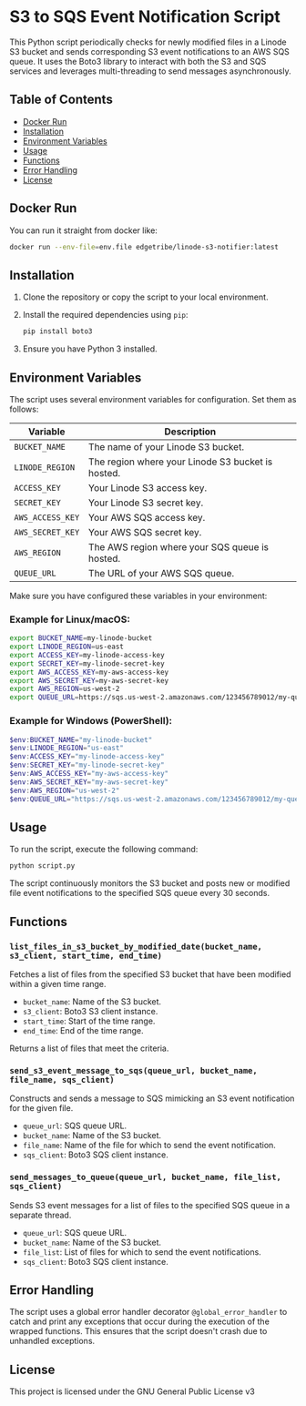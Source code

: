 # S3 to SQS Event Notification Script

This Python script periodically checks for newly modified files in a Linode S3 bucket and sends corresponding S3 event notifications to an AWS SQS queue. It uses the Boto3 library to interact with both the S3 and SQS services and leverages multi-threading to send messages asynchronously.

## Table of Contents
- [Docker Run](#docker-run)
- [Installation](#installation)
- [Environment Variables](#environment-variables)
- [Usage](#usage)
- [Functions](#functions)
- [Error Handling](#error-handling)
- [License](#license)

## Docker Run

You can run it straight from docker like:

   ```bash
   docker run --env-file=env.file edgetribe/linode-s3-notifier:latest
   ```

## Installation

1. Clone the repository or copy the script to your local environment.

2. Install the required dependencies using `pip`:

   ```bash
   pip install boto3
   ```

3. Ensure you have Python 3 installed.

## Environment Variables

The script uses several environment variables for configuration. Set them as follows:

| Variable           | Description                                            |
|--------------------|--------------------------------------------------------|
| `BUCKET_NAME`      | The name of your Linode S3 bucket.                     |
| `LINODE_REGION`    | The region where your Linode S3 bucket is hosted.      |
| `ACCESS_KEY`       | Your Linode S3 access key.                             |
| `SECRET_KEY`       | Your Linode S3 secret key.                             |
| `AWS_ACCESS_KEY`   | Your AWS SQS access key.                               |
| `AWS_SECRET_KEY`   | Your AWS SQS secret key.                               |
| `AWS_REGION`       | The AWS region where your SQS queue is hosted.         |
| `QUEUE_URL`        | The URL of your AWS SQS queue.                         |

Make sure you have configured these variables in your environment:

### Example for Linux/macOS:

```bash
export BUCKET_NAME=my-linode-bucket
export LINODE_REGION=us-east
export ACCESS_KEY=my-linode-access-key
export SECRET_KEY=my-linode-secret-key
export AWS_ACCESS_KEY=my-aws-access-key
export AWS_SECRET_KEY=my-aws-secret-key
export AWS_REGION=us-west-2
export QUEUE_URL=https://sqs.us-west-2.amazonaws.com/123456789012/my-queue
```

### Example for Windows (PowerShell):

```powershell
$env:BUCKET_NAME="my-linode-bucket"
$env:LINODE_REGION="us-east"
$env:ACCESS_KEY="my-linode-access-key"
$env:SECRET_KEY="my-linode-secret-key"
$env:AWS_ACCESS_KEY="my-aws-access-key"
$env:AWS_SECRET_KEY="my-aws-secret-key"
$env:AWS_REGION="us-west-2"
$env:QUEUE_URL="https://sqs.us-west-2.amazonaws.com/123456789012/my-queue"
```

## Usage

To run the script, execute the following command:

```bash
python script.py
```

The script continuously monitors the S3 bucket and posts new or modified file event notifications to the specified SQS queue every 30 seconds.

## Functions

### `list_files_in_s3_bucket_by_modified_date(bucket_name, s3_client, start_time, end_time)`
Fetches a list of files from the specified S3 bucket that have been modified within a given time range.

- `bucket_name`: Name of the S3 bucket.
- `s3_client`: Boto3 S3 client instance.
- `start_time`: Start of the time range.
- `end_time`: End of the time range.

Returns a list of files that meet the criteria.

### `send_s3_event_message_to_sqs(queue_url, bucket_name, file_name, sqs_client)`
Constructs and sends a message to SQS mimicking an S3 event notification for the given file.

- `queue_url`: SQS queue URL.
- `bucket_name`: Name of the S3 bucket.
- `file_name`: Name of the file for which to send the event notification.
- `sqs_client`: Boto3 SQS client instance.

### `send_messages_to_queue(queue_url, bucket_name, file_list, sqs_client)`
Sends S3 event messages for a list of files to the specified SQS queue in a separate thread.

- `queue_url`: SQS queue URL.
- `bucket_name`: Name of the S3 bucket.
- `file_list`: List of files for which to send the event notifications.
- `sqs_client`: Boto3 SQS client instance.

## Error Handling

The script uses a global error handler decorator `@global_error_handler` to catch and print any exceptions that occur during the execution of the wrapped functions. This ensures that the script doesn't crash due to unhandled exceptions.

## License

This project is licensed under the GNU General Public License v3